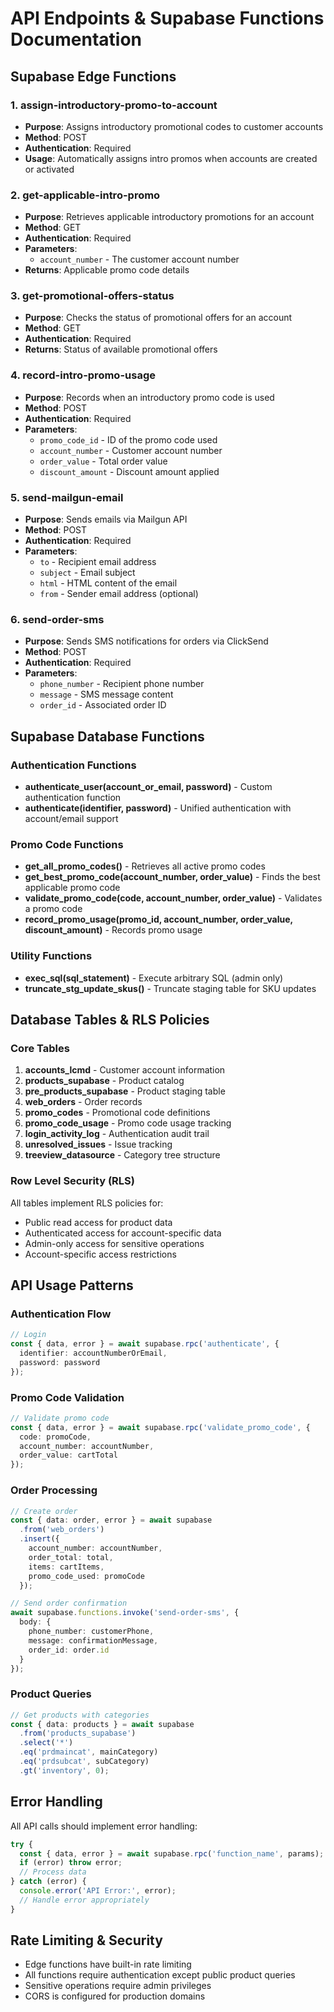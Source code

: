 # API Endpoints & Supabase Functions Documentation

## Supabase Edge Functions

### 1. **assign-introductory-promo-to-account**
- **Purpose**: Assigns introductory promotional codes to customer accounts
- **Method**: POST
- **Authentication**: Required
- **Usage**: Automatically assigns intro promos when accounts are created or activated

### 2. **get-applicable-intro-promo**
- **Purpose**: Retrieves applicable introductory promotions for an account
- **Method**: GET
- **Authentication**: Required
- **Parameters**: 
  - `account_number` - The customer account number
- **Returns**: Applicable promo code details

### 3. **get-promotional-offers-status**
- **Purpose**: Checks the status of promotional offers for an account
- **Method**: GET
- **Authentication**: Required
- **Returns**: Status of available promotional offers

### 4. **record-intro-promo-usage**
- **Purpose**: Records when an introductory promo code is used
- **Method**: POST
- **Authentication**: Required
- **Parameters**:
  - `promo_code_id` - ID of the promo code used
  - `account_number` - Customer account number
  - `order_value` - Total order value
  - `discount_amount` - Discount amount applied

### 5. **send-mailgun-email**
- **Purpose**: Sends emails via Mailgun API
- **Method**: POST
- **Authentication**: Required
- **Parameters**:
  - `to` - Recipient email address
  - `subject` - Email subject
  - `html` - HTML content of the email
  - `from` - Sender email address (optional)

### 6. **send-order-sms**
- **Purpose**: Sends SMS notifications for orders via ClickSend
- **Method**: POST
- **Authentication**: Required
- **Parameters**:
  - `phone_number` - Recipient phone number
  - `message` - SMS message content
  - `order_id` - Associated order ID

## Supabase Database Functions

### Authentication Functions
- **authenticate_user(account_or_email, password)** - Custom authentication function
- **authenticate(identifier, password)** - Unified authentication with account/email support

### Promo Code Functions
- **get_all_promo_codes()** - Retrieves all active promo codes
- **get_best_promo_code(account_number, order_value)** - Finds the best applicable promo code
- **validate_promo_code(code, account_number, order_value)** - Validates a promo code
- **record_promo_usage(promo_id, account_number, order_value, discount_amount)** - Records promo usage

### Utility Functions
- **exec_sql(sql_statement)** - Execute arbitrary SQL (admin only)
- **truncate_stg_update_skus()** - Truncate staging table for SKU updates

## Database Tables & RLS Policies

### Core Tables
1. **accounts_lcmd** - Customer account information
2. **products_supabase** - Product catalog
3. **pre_products_supabase** - Product staging table
4. **web_orders** - Order records
5. **promo_codes** - Promotional code definitions
6. **promo_code_usage** - Promo code usage tracking
7. **login_activity_log** - Authentication audit trail
8. **unresolved_issues** - Issue tracking
9. **treeview_datasource** - Category tree structure

### Row Level Security (RLS)
All tables implement RLS policies for:
- Public read access for product data
- Authenticated access for account-specific data
- Admin-only access for sensitive operations
- Account-specific access restrictions

## API Usage Patterns

### Authentication Flow
```typescript
// Login
const { data, error } = await supabase.rpc('authenticate', {
  identifier: accountNumberOrEmail,
  password: password
});
```

### Promo Code Validation
```typescript
// Validate promo code
const { data, error } = await supabase.rpc('validate_promo_code', {
  code: promoCode,
  account_number: accountNumber,
  order_value: cartTotal
});
```

### Order Processing
```typescript
// Create order
const { data: order, error } = await supabase
  .from('web_orders')
  .insert({
    account_number: accountNumber,
    order_total: total,
    items: cartItems,
    promo_code_used: promoCode
  });

// Send order confirmation
await supabase.functions.invoke('send-order-sms', {
  body: {
    phone_number: customerPhone,
    message: confirmationMessage,
    order_id: order.id
  }
});
```

### Product Queries
```typescript
// Get products with categories
const { data: products } = await supabase
  .from('products_supabase')
  .select('*')
  .eq('prdmaincat', mainCategory)
  .eq('prdsubcat', subCategory)
  .gt('inventory', 0);
```

## Error Handling
All API calls should implement error handling:
```typescript
try {
  const { data, error } = await supabase.rpc('function_name', params);
  if (error) throw error;
  // Process data
} catch (error) {
  console.error('API Error:', error);
  // Handle error appropriately
}
```

## Rate Limiting & Security
- Edge functions have built-in rate limiting
- All functions require authentication except public product queries
- Sensitive operations require admin privileges
- CORS is configured for production domains